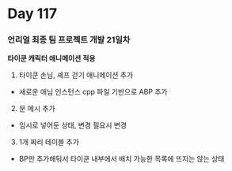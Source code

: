 # Day 117

### 언리얼 최종 팀 프로젝트 개발 21일차

**타이쿤 캐릭터 애니메이션 적용**

1. 타이쿤 손님, 셰프 걷기 애니메이션 추가
- 새로운 애님 인스턴스 cpp 파일 기반으로 ABP 추가
2. 문 메시 추가
- 임시로 넣어둔 상태, 변경 필요시 변경
3. 1개 짜리 테이블 추가
- BP만 추가해둬서 타이쿤 내부에서 배치 가능한 목록에 뜨지는 않는 상태

